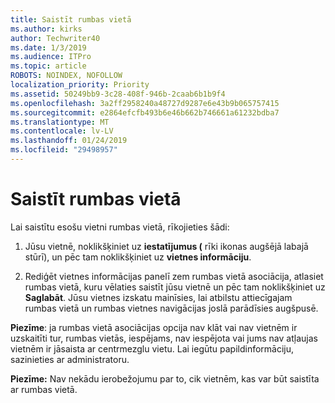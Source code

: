 ```yaml
---
title: Saistīt rumbas vietā
ms.author: kirks
author: Techwriter40
ms.date: 1/3/2019
ms.audience: ITPro
ms.topic: article
ROBOTS: NOINDEX, NOFOLLOW
localization_priority: Priority
ms.assetid: 50249bb9-3c28-408f-946b-2caab6b1b9f4
ms.openlocfilehash: 3a2ff2958240a48727d9287e6e43b9b065757415
ms.sourcegitcommit: e2864efcfb493b6e46b662b746661a61232bdba7
ms.translationtype: MT
ms.contentlocale: lv-LV
ms.lasthandoff: 01/24/2019
ms.locfileid: "29498957"
---
```

# <a name="associate-a-hub-site"></a>Saistīt rumbas vietā

Lai saistītu esošu vietni rumbas vietā, rīkojieties šādi:
  
1. Jūsu vietnē, noklikšķiniet uz **iestatījumus (** rīki ikonas augšējā labajā stūrī), un pēc tam noklikšķiniet uz **vietnes informāciju**. 
    
2. Rediģēt vietnes informācijas panelī zem rumbas vietā asociācija, atlasiet rumbas vietā, kuru vēlaties saistīt jūsu vietnē un pēc tam noklikšķiniet uz **Saglabāt**. Jūsu vietnes izskatu mainīsies, lai atbilstu attiecīgajam rumbas vietā un rumbas vietnes navigācijas joslā parādīsies augšpusē. 
    
 **Piezīme**: ja rumbas vietā asociācijas opcija nav klāt vai nav vietnēm ir uzskaitīti tur, rumbas vietās, iespējams, nav iespējota vai jums nav atļaujas vietnēm ir jāsaista ar centrmezglu vietu. Lai iegūtu papildinformāciju, sazinieties ar administratoru. 
  
 **Piezīme:** Nav nekādu ierobežojumu par to, cik vietnēm, kas var būt saistīta ar rumbas vietā. 
  

